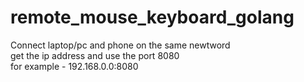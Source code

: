 # remote_mouse_keyboard_golang
Connect laptop/pc and phone on the same newtword\
get the ip address and use the port 8080\
for example - 192.168.0.0:8080 
